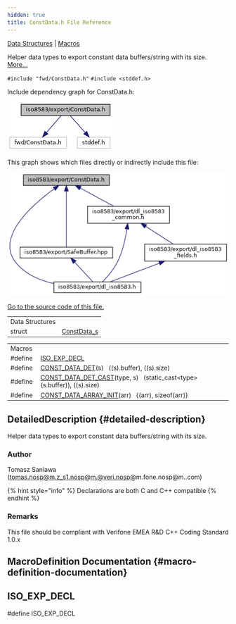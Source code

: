 ```yaml
---
hidden: true
title: ConstData.h File Reference
---
```


[Data Structures](#nested-classes) \| [Macros](#define-members)

Helper data types to export constant data buffers/string with its size. [More\...](#details)

`#include "fwd/ConstData.h"`
`#include <stddef.h>`

Include dependency graph for ConstData.h:

![](_const_data_8h__incl.png)

This graph shows which files directly or indirectly include this file:

![](_const_data_8h__dep__incl.png)

<a href="_const_data_8h_source.md">Go to the source code of this file.</a>

|  |  |
|----|----|
| Data Structures |  |
| struct   | <a href="group___t_l_v_lite.md#struct_const_data__s">ConstData_s</a> |

|  |  |
|----|----|
| Macros |  |
| #define  | [ISO_EXP_DECL](#afd0131fdb432c83b6a30719f866ef15a) |
| #define  | <a href="group___t_l_v_lite.md#gac8dfb15824cad3ce1c27d6d0795d88d8">CONST_DATA_DET</a>(s)   ((s).buffer), ((s).size) |
| #define  | <a href="group___t_l_v_lite.md#ga6ce5011c9a3d1678fc8d4a6286749fc9">CONST_DATA_DET_CAST</a>(type, s)   (static_cast\<type\>(s.buffer)), ((s).size) |
| #define  | <a href="group___t_l_v_lite.md#ga2b5114f408dd03f025e0f0f433ea29ec">CONST_DATA_ARRAY_INIT</a>(arr)   {(arr), sizeof(arr)} |

## DetailedDescription {#detailed-description}

Helper data types to export constant data buffers/string with its size.

### Author

Tomasz Saniawa (<a href="#">tomas.nosp@m.z_s1.nosp@m.@veri.nosp@m.fone.nosp@m..com</a>)


{% hint style="info" %}
Declarations are both C and C++ compatible
{% endhint %}

### Remarks

This file should be compliant with Verifone EMEA R&D C++ Coding
Standard 1.0.x

## MacroDefinition Documentation {#macro-definition-documentation}

## ISO_EXP_DECL <a href="#afd0131fdb432c83b6a30719f866ef15a" id="afd0131fdb432c83b6a30719f866ef15a"></a>

<p>#define ISO_EXP_DECL</p>
